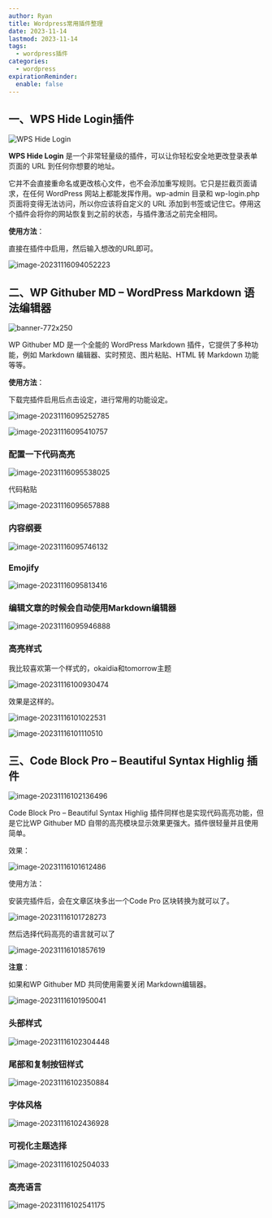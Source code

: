 ```yaml
---
author: Ryan
title: Wordpress常用插件整理
date: 2023-11-14
lastmod: 2023-11-14
tags:
  - wordpress插件
categories:
  - wordpress
expirationReminder:
  enable: false
---
```




## 一、WPS Hide Login插件



![WPS Hide Login](https://cdn1.ryanxin.live/banner-772x250.jpg)

**WPS Hide Login** 是一个非常轻量级的插件，可以让你轻松安全地更改登录表单页面的 URL 到任何你想要的地址。

它并不会直接重命名或更改核心文件，也不会添加重写规则。它只是拦截页面请求，在任何 WordPress 网站上都能发挥作用。wp-admin 目录和 wp-login.php 页面将变得无法访问，所以你应该将自定义的 URL 添加到书签或记住它。停用这个插件会将你的网站恢复到之前的状态，与插件激活之前完全相同。



**使用方法**：

直接在插件中启用，然后输入想改的URL即可。

![image-20231116094052223](https://cdn1.ryanxin.live/image-20231116094052223.png)





## 二、WP Githuber MD – WordPress Markdown 语法编辑器



![banner-772x250](https://cdn1.ryanxin.live/banner-772x250.png)



WP Githuber MD 是一个全能的 WordPress Markdown 插件，它提供了多种功能，例如 Markdown 编辑器、实时预览、图片粘贴、HTML 转 Markdown 功能等等。

**使用方法**：

下载完插件启用后点击设定，进行常用的功能设定。

![image-20231116095252785](https://cdn1.ryanxin.live/image-20231116095252785.png)

![image-20231116095410757](https://cdn1.ryanxin.live/image-20231116095410757.png)



### 配置一下代码高亮

![image-20231116095538025](https://cdn1.ryanxin.live/image-20231116095538025.png)



代码粘贴

![image-20231116095657888](https://cdn1.ryanxin.live/image-20231116095657888.png)



### 内容纲要

![image-20231116095746132](https://cdn1.ryanxin.live/image-20231116095746132.png)



### Emojify 

![image-20231116095813416](https://cdn1.ryanxin.live/image-20231116095813416.png)



### 编辑文章的时候会自动使用Markdown编辑器

![image-20231116095946888](https://cdn1.ryanxin.live/image-20231116095946888.png)



### 高亮样式

我比较喜欢第一个样式的，okaidia和tomorrow主题

![image-20231116100930474](https://cdn1.ryanxin.live/image-20231116100930474.png)

效果是这样的。

![image-20231116101022531](https://cdn1.ryanxin.live/image-20231116101022531.png)

![image-20231116101110510](https://cdn1.ryanxin.live/image-20231116101110510.png)



## 三、Code Block Pro – Beautiful Syntax Highlig 插件



![image-20231116102136496](https://cdn1.ryanxin.live/image-20231116102136496.png)



Code Block Pro – Beautiful Syntax Highlig 插件同样也是实现代码高亮功能，但是它比WP Githuber MD 自带的高亮模块显示效果更强大。插件很轻量并且使用简单。

效果：

![image-20231116101612486](https://cdn1.ryanxin.live/image-20231116101612486.png)



使用方法：

安装完插件后，会在文章区块多出一个Code Pro 区块转换为就可以了。

![image-20231116101728273](https://cdn1.ryanxin.live/image-20231116101728273.png)

然后选择代码高亮的语言就可以了

![image-20231116101857619](https://cdn1.ryanxin.live/image-20231116101857619.png)



**注意**：

如果和WP Githuber MD 共同使用需要关闭 Markdown编辑器。

![image-20231116101950041](https://cdn1.ryanxin.live/image-20231116101950041.png)



### 头部样式

![image-20231116102304448](https://cdn1.ryanxin.live/image-20231116102304448.png)

### 尾部和复制按钮样式

![image-20231116102350884](https://cdn1.ryanxin.live/image-20231116102350884.png)

### 字体风格

![image-20231116102436928](https://cdn1.ryanxin.live/image-20231116102436928.png)

### 可视化主题选择

![image-20231116102504033](https://cdn1.ryanxin.live/image-20231116102504033.png)

### 高亮语言

![image-20231116102541175](https://cdn1.ryanxin.live/image-20231116102541175.png)
